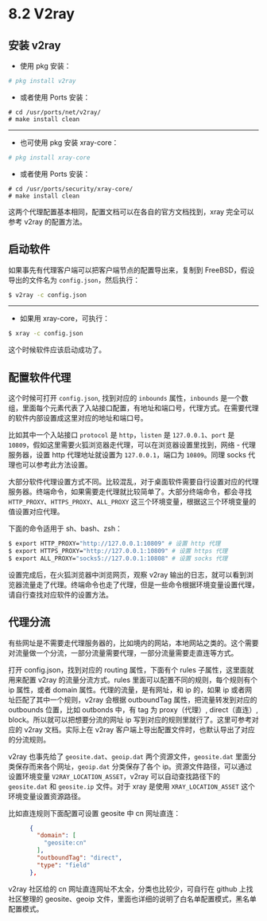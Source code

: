 # 8.2 V2ray

## 安装 v2ray

- 使用 pkg 安装：

```sh
# pkg install v2ray
```

- 或者使用 Ports 安装：

```
# cd /usr/ports/net/v2ray/
# make install clean
```

---

- 也可使用 pkg 安装 xray-core：

```sh
# pkg install xray-core
```

- 或者使用 Ports 安装：

```
# cd /usr/ports/security/xray-core/ 
# make install clean
```

这两个代理配置基本相同，配置文档可以在各自的官方文档找到，xray 完全可以参考 v2ray 的配置方法。

## 启动软件

如果事先有代理客户端可以把客户端节点的配置导出来，复制到 FreeBSD，假设导出的文件名为 `config.json`，然后执行：

```sh
$ v2ray -c config.json
```

---

- 如果用 xray-core，可执行：

```sh
$ xray -c config.json
```

这个时候软件应该启动成功了。

## 配置软件代理

这个时候可打开 `config.json`, 找到对应的 `inbounds` 属性，`inbounds` 是一个数组，里面每个元素代表了入站接口配置，有地址和端口号，代理方式。在需要代理的软件内部设置成这里对应的地址和端口号。

比如其中一个入站接口 `protocol` 是 `http`，`listen` 是 `127.0.0.1`、`port` 是 `10809`，假如这里需要火狐浏览器走代理，可以在浏览器设置里找到，网络 - 代理服务器，设置 http 代理地址就设置为 `127.0.0.1`，端口为 `10809`。同理 socks 代理也可以参考此方法设置。

大部分软件代理设置方式不同。比较混乱，对于桌面软件需要自行设置对应的代理服务器。终端命令，如果需要走代理就比较简单了。大部分终端命令，都会寻找 `HTTP_PROXY`、`HTTPS_PROXY`、`ALL_PROXY` 这三个环境变量，根据这三个环境变量的值设置对应代理。

下面的命令适用于 sh、bash、zsh：

```sh
$ export HTTP_PROXY="http://127.0.0.1:10809" # 设置 http 代理
$ export HTTPS_PROXY="http://127.0.0.1:10809" # 设置 https 代理
$ export ALL_PROXY="socks5://127.0.0.1:10808" # 设置 socks 代理
```

设置完成后，在火狐浏览器中浏览网页，观察 v2ray 输出的日志，就可以看到浏览器流量走了代理。终端命令也走了代理，但是一些命令根据环境变量设置代理，请自行查找对应软件的设置方法。

## 代理分流

有些网址是不需要走代理服务器的，比如境内的网站，本地网站之类的。这个需要对流量做一个分流，一部分流量需要代理，一部分流量需要走直连等方式。

打开 config.json，找到对应的 routing 属性，下面有个 rules 子属性，这里面就用来配置 v2ray 的流量分流方式。rules 里面可以配置不同的规则，每个规则有个 ip 属性，或者 domain 属性。代理的流量，是有网址，和 ip 的，如果 ip 或者网址匹配了其中一个规则，v2ray 会根据 outboundTag 属性，把流量转发到对应的 outbounds 位置，比如 outbonds 中，有 tag 为 proxy（代理）, direct（直连）, block。所以就可以把想要分流的网址 ip 写到对应的规则里就行了。这里可参考对应的 v2ray 文档。实际上在 v2ray 客户端上导出配置文件时，也默认导出了对应的分流规则。

v2ray 也事先给了 `geosite.dat`、`geoip.dat` 两个资源文件，`geosite.dat` 里面分类保存而来各个网址，`geoip.dat` 分类保存了各个 ip。资源文件路径，可以通过设置环境变量 `V2RAY_LOCATION_ASSET`，v2ray 可以自动查找路径下的 `geosite.dat` 和 `geosite.ip` 文件。对于 xray 是使用 `XRAY_LOCATION_ASSET` 这个环境变量设置资源路径。

比如直连规则下面配置可设置 geosite 中 cn 网址直连：

```json
      {
        "domain": [
          "geosite:cn"
        ],
        "outboundTag": "direct",
        "type": "field"
      },
```

v2ray 社区给的 cn 网址直连网址不太全，分类也比较少，可自行在 github 上找社区整理的 geosite、geoip 文件，里面也详细的说明了白名单配置模式，黑名单配置模式。
